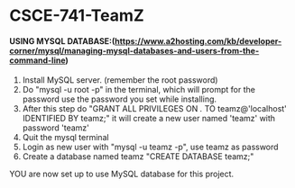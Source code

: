 # CSCE-741-TeamZ



#### USING MYSQL DATABASE:(https://www.a2hosting.com/kb/developer-corner/mysql/managing-mysql-databases-and-users-from-the-command-line)
1) Install MySQL server. (remember the root password)
2) Do "mysql -u root -p" in the terminal, which will prompt for the password
   use the password you set while installing.
3) After this step do "GRANT ALL PRIVILEGES ON *.* TO teamz@'localhost' IDENTIFIED BY teamz;"
   it will create a new user named 'teamz' with password 'teamz'
4) Quit the mysql terminal
5) Login as new user with "mysql -u teamz -p", use teamz as password
6) Create a database named teamz "CREATE DATABASE teamz;"

YOU are now set up to use MySQL database for this project.
